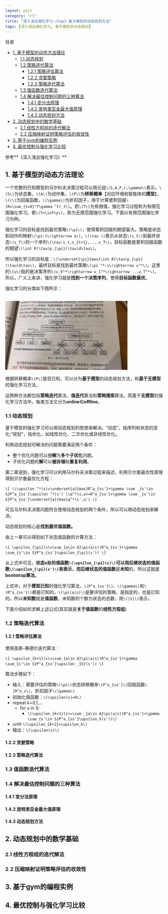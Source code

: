 ```yaml
---
layout: post
category: "rl"
title: "深入浅出强化学习-chap3 基于模型的动态规划方法"
tags: [深入浅出强化学习, 基于模型的动态规划]
---
```


目录

<!-- TOC -->

- [1. 基于模型的动态方法理论](#1-基于模型的动态方法理论)
    - [1.1 动态规划](#11-动态规划)
    - [1.2 策略迭代算法](#12-策略迭代算法)
        - [1.2.1 策略评估算法](#121-策略评估算法)
        - [1.2.2 贪婪策略](#122-贪婪策略)
        - [1.2.3 策略迭代算法](#123-策略迭代算法)
    - [1.3 值函数迭代算法](#13-值函数迭代算法)
    - [1.4 解决最估控制问题的三种算法](#14-解决最估控制问题的三种算法)
        - [1.4.1 变分法原理](#141-变分法原理)
        - [1.4.2 庞特里亚金最大值原理](#142-庞特里亚金最大值原理)
        - [1.4.3 动态规划方法](#143-动态规划方法)
- [2. 动态规划中的数学基础](#2-动态规划中的数学基础)
    - [2.1 线性方程组的迭代解法](#21-线性方程组的迭代解法)
    - [2.2 压缩映射证明策略评估的收敛性](#22-压缩映射证明策略评估的收敛性)
- [3. 基于gym的编程实例](#3-基于gym的编程实例)
- [4. 最优控制与强化学习比较](#4-最优控制与强化学习比较)

<!-- /TOC -->



参考**《深入浅出强化学习》**

## 1. 基于模型的动态方法理论

一个完整的已知模型的马尔科夫决策过程可以用元组`\(S,A,P,r,\gamma\)`表示。`\(S\)`为状态集，`\(A\)`为动作集，`\(P\)`为**转移概率**【对应环境和智能体的**模型**】，`\(r\)`为回报函数，`\(\gamma\)`为折扣因子，用于计算累积回报`\(R=\sum_{t=0}^T\gamma ^tr_t\)`。若`\(T\)`为有限值，强化学习过程称为有限范围强化学习。若`\(T=\infty\)`，称为无限范围强化学习。下面以有限范围强化学习为例。

强化学习的目标是找到最优策略`\(\pi\)`，使得累积回报的期望最大。策略是状态到动作的映射`\(\pi:s\rightarrow a\)`，`\(\tau \)`表示从状态`\(s_t\)`到最终状态`\(s_T\)`的一个序列`\(\tau:s_t,s_{t+1},...,s_T\)`，目标函数是累积回报函数的期望`\(\int R(\tau)p_{\pi}(\tau)d\tau\)`。

所以强化学习的目标是：`\(\underset{\pi}{max}\int R(\tau)p_{\pi}(\tau)d\tau\)`，最终目标是找到最优策略`\(\pi ^*:s\rightarrow u^*\)`。这里的`\(u\)`指的是决策序列`\(u_0^*\rightarrow u_1^*\rightarrow ...u_T^*\)`，所以，广义上来讲，强化学习就是**找到一个决策序列**，使得**目标函数最优**。

强化学习的分类如下图所示：

<html>
<br/>
<img src='../assets/rl-classifications.jpg' style='max-height: 220px'/>
<br/>
</html>

根据转移概率`\(P\)`是否已知，可以分为**基于模型**的动态规划方法，和**基于无模型**的强化学习方法。

这两种方法都包括**策略迭代**算法、**值迭代**算法和**策略搜索**算法。而基于**无模型**的强化学习方法中，每类方法又分为**online**和**offline**。

### 1.1 动态规划

基于模型的强化学习可以用动态规划的思想来解决。“动态”，指序列和状态的变化;“规划”，指优化，如线性优化、二次优化或非线性优化。

利用动态规划可解决的问题需要满足两个条件：

+ 整个优化问题可以**分解**为**多个子优化**问题。
+ 子优化问题的**解**可以**被存储**和**重复利用**。

第二章说到，强化学习可以利用马尔科夫决策过程来描述，利用贝尔曼最优性原理得到贝尔曼最优化方程：

`\[
\\\upsilon ^*(s)=\underset{a}{max}R^a_{ss'}+\gamma \sum _{s'\in S}P^a_{ss'}\upsilon ^*(s')
\\q^*(s,a)=R^a_{ss'}+\gamma \sum _{s'\in S}P^a_{ss'}\underset{a}{max}q^*(s',a')
\]`

可见马尔科夫决策问题符合使用动态规划的两个条件，所以可以用动态规划来解决。

动态规划的核心是**找到最优值函数。**

由上一章可以得到如下状态值函数的计算方法：

`\[
\upsilon_{\pi}(s)=\sum_{a\in A}\pi(a|s)(R^a_{ss'}+\gamma \sum_{s'\in S}P^a_{ss'}\upsilon_{\pi}(s'))
\]`

从上式中可见，**状态s处的值函数`\(\upsilon_{\pi}(s)\)`**可以用**后继状态的值函数`\(\upsilon_{\pi}(s')\)`**来表示，而**后继状态的值函数**是**未知**的，所以这就是**bootstrap算法**。

上式中，对于**模型已知**的强化学习算法，`\(P^a_{ss'}\)`、`\(\gamma\)`和`\(R^a_{ss'}\)`都是已知的，`\(\pi(a|s)\)`是要评估的策略，是指定的，也是已知的。所以**未知数**就是**值函数**，未知数的个数为状态的总数，用`\(|S|\)`表示。

下面介绍如何求解上述公式(其实就是**关于值函数**的**线性方程组**)

### 1.2 策略迭代算法

#### 1.2.1 策略评估算法

使用高斯-赛德尔迭代算法：

`\[
\upsilon_{k+1}(s)=\sum_{a\in A}\pi(a|s)(R^a_{ss'}+\gamma \sum_{s'\in S}P^a_{ss'}\upsilon _{k}(s'))
\]`

算法步骤如下：

+ 输入：需要评估的策略`\(\pi\)`状态转移概率`\(P^a_{ss'}\)`回报函数`\(R^a_s\)`，折扣因子`\(\gamma\)`
+ 初始化值函数：`\(\upsilon(s)=0\)`
+ repeat k=0,1,...
    + for s in S:
        + `\(\upsilon_{k+1}(s)=\sum _{a\in A}\pi(a|s)(R^a_{ss'}+\gamma \sum_{s'\in S}P^a_{ss'}\upsilon_k(s'))\)`
+ until `\(\upsilon_{k+1}=\upsilon_k\)`
+ 输出：`\(\upsilon(s)\)`

#### 1.2.2 贪婪策略

#### 1.2.3 策略迭代算法

### 1.3 值函数迭代算法

### 1.4 解决最估控制问题的三种算法

#### 1.4.1 变分法原理

#### 1.4.2 庞特里亚金最大值原理

#### 1.4.3 动态规划方法

## 2. 动态规划中的数学基础

### 2.1 线性方程组的迭代解法

### 2.2 压缩映射证明策略评估的收敛性

## 3. 基于gym的编程实例

## 4. 最优控制与强化学习比较

